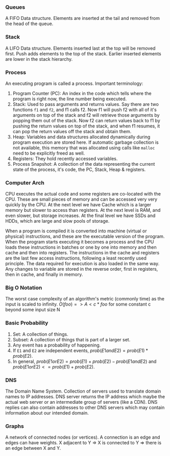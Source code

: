 ### Queues
A FIFO Data structure. Elements are inserted at the tail and removed from the head of the queue. 
### Stack
A LIFO Data structure. Elements inserted last at the top will be removed first. Push adds elements to the top of the stack. Earlier inserted elements are lower in the stack hierarchy.
### Process
An executing program is called a process. Important terminology:
1. Program Counter (PC): An index in the code which tells where the program is right now, the line number being executed.
2. Stack: Used to pass arguments and returns values. Say there are two functions `f1` and `f2`, and f1 calls f2. Now f1 will push f2 with all of it's arguments on top of the stack and f2 will retrieve those arguments by popping them out of the stack. Now f2 can return values back to f1 by pushing the return values on top of the stack, and when f1 resumes, it can pop the return values off the stack and obtain them.
3. Heap: Variables and data structures allocated dynamically during program execution are stored here. If automatic garbage collection is not available, this memory that was allocated using calls like `malloc` need to be explicitly freed as well. 
4. Registers: They hold recently accessed variables.
5. Process Snapshot: A collection of the data representing the current state of the process, it's code, the PC, Stack, Heap & registers.

### Computer Arch
CPU executes the actual code and some registers are co-located with the CPU. These are small pieces of memory and can be accessed very very quickly by the CPU. At the next level we have Cache which is a larger memory but slower to access than registers. At the next level is RAM, and even slower, but storage increases. At the final level we have SSDs and HDDs, which are large and slow pools of storage.

When a program is compiled it is converted into machine (virtual or physical) instructions, and these are the executable version of the program. When the program starts executing it becomes a process and the CPU loads these instructions in batches or one by one into memory and then cache and then into registers. The instructions in the cache and registers are the last few access instructions, following a least recently used principle. The data required for execution is also loaded in the same way. Any changes to variable are stored in the reverse order, first in registers, then in cache, and finally in memory. 
### Big O Notation
The worst case complexity of an algorithm's metric (commonly time) as the input is scaled to infinity. 
$O(foo) => A < c*foo$ for some constant c beyond some input size N
### Basic Probability
1. Set: A collection of things.
2. Subset: A collection of things that is part of a larger set.
3. Any event has a probability of happening.
4. If `E1` and `E2` are independent events, $prob(E1 and E2) = prob(E1)*prob(E2)$.
5. In general, $prob(E1 or E2) = prob(E1) + prob(E2) - prob(E1 and E2)$ and $prob(E1 or E2) <= prob(E1) + prob(E2)$.

### DNS
The Domain Name System. Collection of servers used to translate domain names to IP addresses. DNS server returns the IP address which maybe the actual web server or an intermediate group of servers (like a CDN). DNS replies can also contain addresses to other DNS servers which may contain information about our intended domain.
### Graphs
A network of connected nodes (or vertices). A connection is an edge and edges can have weights. X adjacent to Y => X is connected to Y => there is an edge between X and Y. 